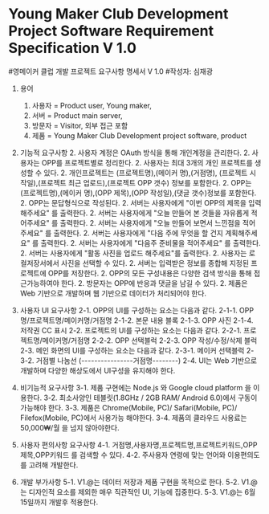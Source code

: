 Young Maker Club Development Project Software Requirement Specification   V 1.0
=======================================================================

#영메이커 클럽 개발 프로젝트 요구사항 명세서 V 1.0 
#작성자: 심재광

1. 용어
	1. 사용자 = Product user, Young maker, 
	1. 서버 = Product main server,
	1. 방문자 = Visitor, 외부 접근 포함
	1. 제품 = Young Maker Club Development project software, product

2. 기능적 요구사항
	2. 사용자 계정은 OAuth 방식을 통해 개인계정을 관리한다.
	2. 사용자는 OPP를 프로젝트별로 정리한다.
	2. 사용자는 최대 3개의 개인 프로젝트를 생성할 수 있다.
	2. 개인프로젝트는 (프로젝트명),(메이커 명),(거점명), (프로젝트 시작일),(프로젝트 최근 업로드),(프로젝트 OPP 갯수) 정보를 포함한다.
	2. OPP는 (프로젝트명),(메이커 명),(OPP 제목),(OPP 작성일),(댓글 갯수)정보를 포함한다.
	2. OPP는 문답형식으로 작성된다.
		2. 서버는 사용자에게 "이번 OPP의 제목을 입력해주세요" 를 출력한다.
		2. 서버는 사용자에게 "오늘 만들어 본 것들을 자유롭게 적어주세요" 를 출력한다.
		2. 서버는 사용자에게 "오늘 만들어 보면서 느낀점을 적어주세요" 를 출력한다.
		2. 서버는 사용자에게 "다음 주에 무엇을 할 건지 계획해주세요" 를 출력한다.
		2. 서버는 사용자에게 "다음주 준비물을 적어주세요" 를 출력한다.
		2. 서버는 사용자에게 "활동 사진을 업로드 해주세요"를 출력한다.
		2. 사용자는 로컬저장서에서 사진을 선택할 수 있다.
		2. 서버는 입력받은 정보를 종합해 지정된 프로젝트에 OPP를 저장한다.
	2. OPP의 모든 구성내용은 다양한 검색 방식을 통해 접근가능하여야 한다.
	2. 방문자는 OPP에 반응과 댓글을 남길 수 있다.
	2. 제품은 Web 기반으로 개발하며 웹 기반으로 데이터가 처리되어야 한다.


2. 사용자 UI 요구사항
	2-1. OPP의 UI를 구성하는 요소는 다음과 같다.
		2-1-1. OPP명/프로젝트명/메이커명/거점명
		2-1-2. 본문 내용 블록
		2-1-3. OPP 사진
		2-1-4. 저작권 CC 표시
	2-2. 프로젝트의 UI를 구성하는 요소는 다음과 같다.
		2-2-1. 프로젝트명/메이커명/거점명
		2-2-2. OPP 선택블럭
		2-2-3. OPP 작성/수정/삭제 블럭
	2-3. 메인 화면의 UI를 구성하는 요소는 다음과 같다.
		2-3-1. 메이커 선택블럭
		2-3-2. 거점별 나눔선 (----------------거점명--------)
	2-4. UI는 Web 기반으로 개발하며 다양한 해상도에서 UI구성을 유지해야 한다.

3. 비기능적 요구사항
	3-1. 제품 구현에는 Node.js 와 Google cloud platform 을 이용한다.
	3-2. 최소사양인 테블릿(1.8GHz / 2GB RAM/ Android 6.0)에서 구동이 가능해야 한다.
	3-3. 제품은 Chrome(Mobile, PC)/ Safari(Mobile, PC)/ Filefox(Mobile, PC)에서 사용가능 해야한다.
	3-4. 제품의 클라우드 사용료는 50,000₩/월 을 넘지 않아야한다.

4. 사용자 편의사항 요구사항
	4-1. 거점명,사용자명,프로젝트명,프로젝트키워드,OPP제목,OPP키워드 를 검색할 수 있다.
	4-2. 주사용자 연령에 맞는 언어와 이용편의도를 고려해 개발한다.  

5. 개발 부가사항
	5-1. V1.@는 데이터 저장과 제품 구현을 목적으로 한다.
	5-2. V1.@는 디자인적 요소를 제외한 매우 직관적인 UI, 기능에 집중한다.
	5-3. V1.@는 6월 15일까지 개발후 적용한다. 

